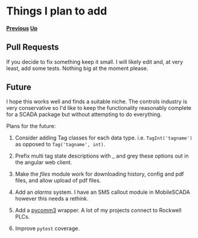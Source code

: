 # Things I plan to add
#### [Previous](./apache.md) [Up](./README.md)

## Pull Requests
If you decide to fix something keep it small. I will likely edit and,
at very least, add some tests. Nothing big at the moment please.

## Future
I hope this works well and finds a suitable niche. The controls
industry is very conservative so I'd like to keep the functionality
reasonably complete for a SCADA package but without attempting to do
everything.

Plans for the future:

1. Consider adding Tag classes for each data type. i.e.
```TagInt('tagname')``` as opposed to ```Tag('tagname', int)```.

1. Prefix multi tag state descriptions with _ and grey these options
out in the angular web client.

1. Make the _files_ module work for downloading history, config and
pdf files, and allow upload of pdf files.

1. Add an _alarms_ system. I have an SMS callout module in MobileSCADA
however this needs a rethink.

1. Add a [pycomm3](https://github.com/ottowayi/pycomm3) wrapper. A
lot of my projects connect to Rockwell PLCs.

1. Improve ```pytest``` coverage.
